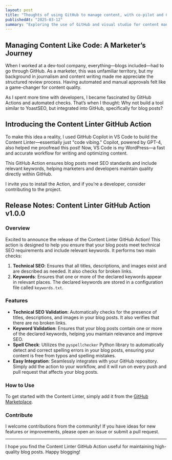 ```yaml
---
layout: post
title: "Thoughts of using GitHub to manage content, with co-pilot and GitHub Actions"
publishedAt: "2025-03-12"
summary: "Exploring the use of GitHub and visual studio for content management, leveraging GitHub Copilot and GitHub Actions. This post introduces a custom-built Content Linter GitHub Action designed to ensure blog posts meet technical SEO requirements and include relevant keywords."
---
```


## Managing Content Like Code: A Marketer’s Journey

When I worked at a dev-tool company, everything—blogs included—had to go through GitHub. As a marketer, this was unfamiliar territory, but my background in journalism and content writing made me appreciate the structured review process. Having automated and manual approvals felt like a game-changer for content quality.

As I spent more time with developers, I became fascinated by GitHub Actions and automated checks. That’s when I thought: Why not build a tool similar to YoastSEO, but integrated into GitHub, specifically for blog posts?

## Introducing the Content Linter GitHub Action

To make this idea a reality, I used GitHub Copilot in VS Code to build the Content Linter—essentially just "code vibing." Copilot, powered by GPT-4, also helped me proofread this post! Now, VS Code is my WordPress—a fast and accurate workflow for writing and optimizing content.

This GitHub Action ensures blog posts meet SEO standards and include relevant keywords, helping marketers and developers maintain quality directly within GitHub.

I invite you to install the Action, and if you’re a developer, consider contributing to the project.

## Release Notes: Content Linter GitHub Action v1.0.0

### Overview

Excited to announce the release of the Content Linter GitHub Action! This action is designed to help you ensure that your blog posts meet technical SEO requirements and include relevant keywords. It performs two main checks:

1. **Technical SEO**: Ensures that all titles, descriptions, and images exist and are described as needed. It also checks for broken links.
2. **Keywords**: Ensures that one or more of the declared keywords appear in relevant places. The declared keywords are stored in a configuration file called `keywords.txt`.

### Features

- **Technical SEO Validation**: Automatically checks for the presence of titles, descriptions, and images in your blog posts. It also verifies that there are no broken links.
- **Keyword Validation**: Ensures that your blog posts contain one or more of the declared keywords, helping you maintain relevance and improve SEO.
- **Spell Check**: Utilizes the `pyspellchecker` Python library to automatically detect and correct spelling errors in your blog posts, ensuring your content is free from typos and spelling mistakes.
- **Easy Integration**: Seamlessly integrates with your GitHub repository. Simply add the action to your workflow, and it will run on every push and pull request that affects your blog posts.

### How to Use

To get started with the Content Linter, simply add it from the [GitHub Marketplace](https://github.com/marketplace/actions/content-linter).

### Contribute

I welcome contributions from the community! If you have ideas for new features or improvements, please open an issue or submit a pull request.

---

I hope you find the Content Linter GitHub Action useful for maintaining high-quality blog posts. Happy blogging!
